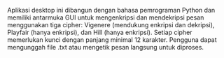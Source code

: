 Aplikasi desktop ini dibangun dengan bahasa pemrograman Python dan memiliki antarmuka GUI untuk mengenkripsi dan mendekripsi pesan menggunakan tiga cipher:
Vigenere (mendukung enkripsi dan dekripsi), Playfair (hanya enkripsi), dan Hill (hanya enkripsi).
Setiap cipher memerlukan kunci dengan panjang minimal 12 karakter.
Pengguna dapat mengunggah file .txt atau mengetik pesan langsung untuk diproses.
